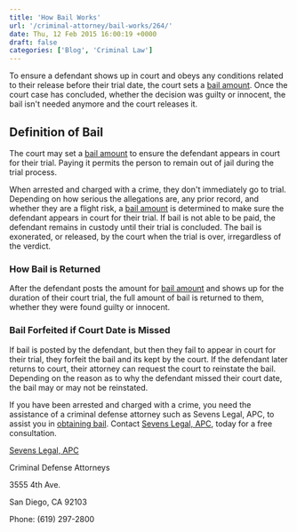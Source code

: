 ```yaml
---
title: 'How Bail Works'
url: '/criminal-attorney/bail-works/264/'
date: Thu, 12 Feb 2015 16:00:19 +0000
draft: false
categories: ['Blog', 'Criminal Law']
---
```


To ensure a defendant shows up in court and obeys any conditions related to their release before their trial date, the court sets a [bail amount](https://www.sevenslegal.com/ "Sevens Legal, APC"). Once the court case has concluded, whether the decision was guilty or innocent, the bail isn't needed anymore and the court releases it.

Definition of Bail
------------------

The court may set a [bail amount](https://www.sevenslegal.com/ "Sevens Legal, APC") to ensure the defendant appears in court for their trial. Paying it permits the person to remain out of jail during the trial process.

When arrested and charged with a crime, they don't immediately go to trial. Depending on how serious the allegations are, any prior record, and whether they are a flight risk, a [bail amount](https://www.sevenslegal.com/ "Sevens Legal, APC") is determined to make sure the defendant appears in court for their trial. If bail is not able to be paid, the defendant remains in custody until their trial is concluded. The bail is exonerated, or released, by the court when the trial is over, irregardless of the verdict.

### How Bail is Returned

After the defendant posts the amount for [bail amount](https://www.sevenslegal.com/ "Sevens Legal, APC") and shows up for the duration of their court trial, the full amount of bail is returned to them, whether they were found guilty or innocent.

### Bail Forfeited if Court Date is Missed

If bail is posted by the defendant, but then they fail to appear in court for their trial, they forfeit the bail and its kept by the court. If the defendant later returns to court, their attorney can request the court to reinstate the bail. Depending on the reason as to why the defendant missed their court date, the bail may or may not be reinstated.

If you have been arrested and charged with a crime, you need the assistance of a criminal defense attorney such as Sevens Legal, APC, to assist you in [obtaining bail](https://www.sevenslegal.com/ "Sevens Legal, APC"). Contact [Sevens Legal, APC](https://www.sevenslegal.com/ "Sevens Legal, APC"), today for a free consultation.

[Sevens Legal, APC](https://www.sevenslegal.com/ "Sevens Legal, APC")

Criminal Defense Attorneys

3555 4th Ave.

San Diego, CA 92103

Phone: (619) 297-2800